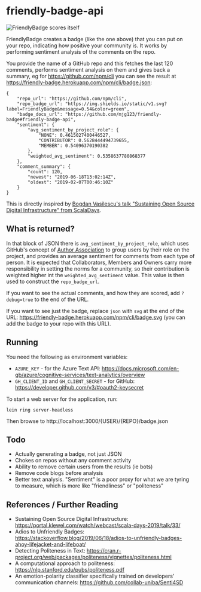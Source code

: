 # friendly-badge-api

![FriendlyBadge scores itself](https://friendly-badge.herokuapp.com/mjg123/friendly-badge/badge.svg)

FriendlyBadge creates a badge (like the one above) that you can put on your repo, indicating how positive your community is. It works by performing sentiment analysis of the comments on the repo.

You provide the name of a GitHub repo and this fetches the last 120 comments, performs sentiment analysis on them 
and gives back a summary, eg for https://github.com/npm/cli you can see the result at https://friendly-badge.herokuapp.com/npm/cli/badge.json:

```
{
    "repo_url": "https://github.com/npm/cli",
    "repo_badge_url": "https://img.shields.io/static/v1.svg?label=FriendlyBadge&message=0.54&color=green",
    "badge_docs_url": "https://github.com/mjg123/friendly-badge#friendly-badge-api",
    "sentiment": {
        "avg_sentiment_by_project_role": {
            "NONE": 0.4615027400446527,
            "CONTRIBUTOR": 0.5628444494739655,
            "MEMBER": 0.54096370190382
        },
        "weighted_avg_sentiment": 0.5358637780868377
    },
    "comment_summary": {
        "count": 120,
        "newest": "2019-06-18T13:02:14Z",
        "oldest": "2019-02-07T00:46:10Z"
    }
}
```

This is directly inspired by [Bogdan Vasilescu's talk "Sustaining Open Source Digital Infrastructure" from ScalaDays](https://portal.klewel.com/watch/webcast/scala-days-2019/talk/33/).

## What is returned?

In that block of JSON there is `avg_sentiment_by_project_role`, which uses GitHub's concept of [Author Association](https://developer.github.com/v4/enum/commentauthorassociation/) to group users by their role on the project, and provides an average sentiment for comments from each type of person. It is expected that Collaborators, Members and Owners carry more responsibility in setting the norms for a community, so their contribution is weighted higher int the `weighted_avg_sentiment` value. This value is then used to construct the `repo_badge_url`.

If you want to see the actual comments, and how they are scored, add `?debug=true` to the end of the URL.

If you want to see just the badge, replace `json` with `svg` at the end of the URL: https://friendly-badge.herokuapp.com/npm/cli/badge.svg (you can add the badge to your repo with this URL).

## Running

You need the following as environment variables:

  - `AZURE_KEY` - for the Azure Text API: https://docs.microsoft.com/en-gb/azure/cognitive-services/text-analytics/overview
  - `GH_CLIENT_ID` and `GH_CLIENT_SECRET` - for GitHub: https://developer.github.com/v3/#oauth2-keysecret

To start a web server for the application, run:

    lein ring server-headless
	
Then browse to http://localhost:3000/{USER}/{REPO}/badge.json

## Todo

  - Actually generating a badge, not just JSON
  - Chokes on repos without any comment activity
  - Ability to remove certain users from the results (ie bots)
  - Remove code blogs before analysis
  - Better text analysis. "Sentiment" is a poor proxy for what we are tyring to measure, which is more like "friendliness" or "politeness"
  
## References / Further Reading

  - Sustaining Open Source Digital Infrastructure: https://portal.klewel.com/watch/webcast/scala-days-2019/talk/33/
  - Adios to Unfriendly Badges: https://stackoverflow.blog/2019/06/18/adios-to-unfriendly-badges-ahoy-lifejacket-and-lifeboat/
  - Detecting Politeness in Text: https://cran.r-project.org/web/packages/politeness/vignettes/politeness.html
  - A computational approach to politeness: https://nlp.stanford.edu/pubs/politeness.pdf
  - An emotion-polarity classifier specifically trained on developers' communication channels: https://github.com/collab-uniba/Senti4SD
